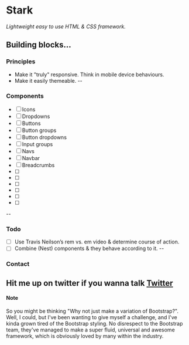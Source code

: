 # Stark
*Lightweight easy to use HTML &amp; CSS framework.*

Building blocks...
--
### Principles
* Make it "truly" responsive. Think in mobile device behaviours.
* Make it easily themeable.
--
### Components
- [ ] Icons
- [ ] Dropdowns
- [ ] Buttons
- [ ] Button groups
- [ ] Button dropdowns
- [ ] Input groups
- [ ] Navs
- [ ] Navbar
- [ ] Breadcrumbs
- [ ] 
- [ ] 
- [ ] 
- [ ] 
- [ ] 
- [ ] 
--
### Todo
- [ ] Use Travis Neilson’s rem vs. em video &amp; determine course of action.
- [ ] Combine (Nest) components &amp; they behave according to it.
--
### Contact
Hit me up on twitter if you wanna talk [Twitter](https://twitter.com/faffelkugel)
--
#### Note
So you might be thinking "Why not just make a variation of Bootstrap?". Well, I could, but I've been wanting to give myself a challenge, and I've kinda grown tired of the Bootstrap styling. No disrespect to the Bootstrap team, they've managed to make a super fluid, universal and awesome framework, which is obviously loved by many within the industry.
